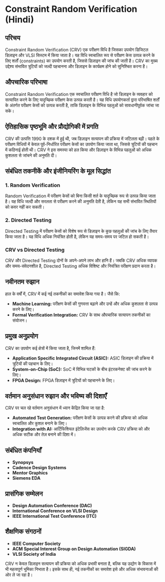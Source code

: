 # Constraint Random Verification (Hindi)

## परिचय
Constraint Random Verification (CRV) एक परीक्षण विधि है जिसका उपयोग डिजिटल डिज़ाइन और VLSI सिस्टम में किया जाता है। यह विधि स्वचालित रूप से परीक्षण केस उत्पन्न करने के लिए शर्तों (constraints) का उपयोग करती है, जिससे डिज़ाइन की जांच की जाती है। CRV का मुख्य उद्देश्य संभावित त्रुटियों को जल्दी पहचानना और डिज़ाइन के कार्यक्षम होने को सुनिश्चित करना है।

## औपचारिक परिभाषा
Constraint Random Verification एक स्वचालित परीक्षण विधि है जो डिज़ाइन के व्यवहार को सत्यापित करने के लिए यादृच्छिक परीक्षण केस उत्पन्न करती है। यह विधि उपयोगकर्ता द्वारा परिभाषित शर्तों के अंतर्गत परीक्षण केसों को उत्पन्न करती है, ताकि डिज़ाइन के विभिन्न पहलुओं को सावधानीपूर्वक जांचा जा सके।

## ऐतिहासिक पृष्ठभूमि और प्रौद्योगिकी में प्रगति
CRV की उत्पत्ति 1990 के दशक में हुई थी, जब डिज़ाइन सत्यापन की प्रक्रिया में जटिलता बढ़ी। पहले के परीक्षण विधियों में केवल पूर्व-निर्धारित परीक्षण केसों का उपयोग किया जाता था, जिससे त्रुटियों की पहचान में कठिनाई होती थी। CRV ने इस समस्या को हल किया और डिज़ाइन के विभिन्न पहलुओं को अधिक कुशलता से जांचने की अनुमति दी।

## संबंधित तकनीकें और इंजीनियरिंग के मूल सिद्धांत
### 1. Random Verification
Random Verification में परीक्षण केसों को बिना किसी शर्त के यादृच्छिक रूप से उत्पन्न किया जाता है। यह विधि जल्दी और सरलता से परीक्षण करने की अनुमति देती है, लेकिन यह सभी संभावित स्थितियों को कवर नहीं कर सकती।

### 2. Directed Testing
Directed Testing में परीक्षण केसों को विशेष रूप से डिज़ाइन के कुछ पहलुओं की जांच के लिए तैयार किया जाता है। यह विधि अधिक नियंत्रित होती है, लेकिन यह समय-समय पर जटिल हो सकती है।

### CRV vs Directed Testing
CRV और Directed Testing दोनों के अपने-अपने लाभ और हानि हैं। जबकि CRV अधिक व्यापक और समय-संवेदनशील है, Directed Testing अधिक विशिष्ट और नियंत्रित परीक्षण प्रदान करता है।

## नवीनतम रुझान
हाल के वर्षों में, CRV में कई नई तकनीकों का समावेश किया गया है। जैसे कि:
- **Machine Learning:** परीक्षण केसों की गुणवत्ता बढ़ाने और उन्हें और अधिक कुशलता से उत्पन्न करने के लिए।
- **Formal Verification Integration:** CRV के साथ औपचारिक सत्यापन तकनीकों का संयोजन।

## प्रमुख अनुप्रयोग
CRV का उपयोग कई क्षेत्रों में किया जाता है, जिनमें शामिल हैं:
- **Application Specific Integrated Circuit (ASIC):** ASIC डिज़ाइन की प्रक्रिया में त्रुटियों की पहचान के लिए।
- **System-on-Chip (SoC):** SoC में विभिन्न घटकों के बीच इंटरकनेक्ट की जांच करने के लिए।
- **FPGA Design:** FPGA डिज़ाइन में त्रुटियों को पहचानने के लिए।

## वर्तमान अनुसंधान रुझान और भविष्य की दिशाएँ
CRV पर चल रहे वर्तमान अनुसंधान में ध्यान केंद्रित किया जा रहा है:
- **Automated Test Generation:** परीक्षण केसों के उत्पन्न करने की प्रक्रिया को अधिक स्वचालित और कुशल बनाने के लिए।
- **Integration with AI:** आर्टिफिशियल इंटेलिजेंस का उपयोग करके CRV प्रक्रिया को और अधिक सटीक और तेज़ बनाने की दिशा में।

## संबंधित कंपनियाँ
- **Synopsys**
- **Cadence Design Systems**
- **Mentor Graphics**
- **Siemens EDA**

## प्रासंगिक सम्मेलन
- **Design Automation Conference (DAC)**
- **International Conference on VLSI Design**
- **IEEE International Test Conference (ITC)**

## शैक्षणिक संगठनों
- **IEEE Computer Society**
- **ACM Special Interest Group on Design Automation (SIGDA)**
- **VLSI Society of India**

CRV न केवल डिज़ाइन सत्यापन की प्रक्रिया को अधिक प्रभावी बनाता है, बल्कि यह उद्योग के विकास में भी महत्वपूर्ण भूमिका निभाता है। इसके साथ ही, नई तकनीकों का समावेश इसे और अधिक संभावनाओं की ओर ले जा रहा है।